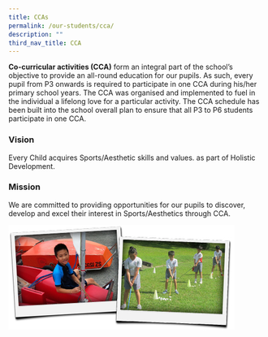 ```yaml
---
title: CCAs
permalink: /our-students/cca/
description: ""
third_nav_title: CCA
---
```

<p><strong>Co-curricular activities (CCA)</strong>&nbsp;form an integral part of the school&rsquo;s objective to provide an all-round education for our pupils. As such, every pupil from P3 onwards is required to participate in one CCA during his/her primary school years. The CCA was organised and implemented to fuel in the individual a lifelong love for a particular activity. The CCA schedule has been built into the school overall plan to ensure that all P3 to P6 students participate in one CCA.</p>
<div>
<div>
<div align="left">
<div>
<div>
<div>
<div>
<h3>Vision</h3>
<p>Every Child acquires Sports/Aesthetic skills and values. as part of Holistic Development.</p>
<h3>Mission</h3>
<p>We are committed to providing opportunities for our pupils to discover, develop and excel their interest in Sports/Aesthetics through CCA.</p>
	
![](/images/img_cca.jpg)